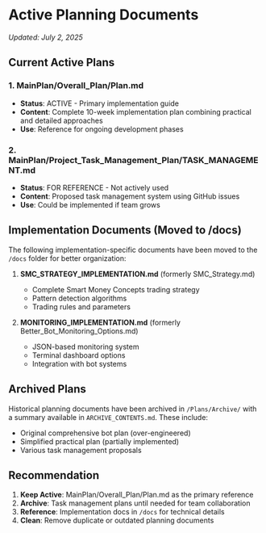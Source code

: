 # Active Planning Documents
*Updated: July 2, 2025*

## Current Active Plans

### 1. MainPlan/Overall_Plan/Plan.md
- **Status**: ACTIVE - Primary implementation guide
- **Content**: Complete 10-week implementation plan combining practical and detailed approaches
- **Use**: Reference for ongoing development phases

### 2. MainPlan/Project_Task_Management_Plan/TASK_MANAGEMENT.md
- **Status**: FOR REFERENCE - Not actively used
- **Content**: Proposed task management system using GitHub issues
- **Use**: Could be implemented if team grows

## Implementation Documents (Moved to /docs)

The following implementation-specific documents have been moved to the `/docs` folder for better organization:

1. **SMC_STRATEGY_IMPLEMENTATION.md** (formerly SMC_Strategy.md)
   - Complete Smart Money Concepts trading strategy
   - Pattern detection algorithms
   - Trading rules and parameters

2. **MONITORING_IMPLEMENTATION.md** (formerly Better_Bot_Monitoring_Options.md)
   - JSON-based monitoring system
   - Terminal dashboard options
   - Integration with bot systems

## Archived Plans

Historical planning documents have been archived in `/Plans/Archive/` with a summary available in `ARCHIVE_CONTENTS.md`. These include:
- Original comprehensive bot plan (over-engineered)
- Simplified practical plan (partially implemented)
- Various task management proposals

## Recommendation

1. **Keep Active**: MainPlan/Overall_Plan/Plan.md as the primary reference
2. **Archive**: Task management plans until needed for team collaboration
3. **Reference**: Implementation docs in `/docs` for technical details
4. **Clean**: Remove duplicate or outdated planning documents